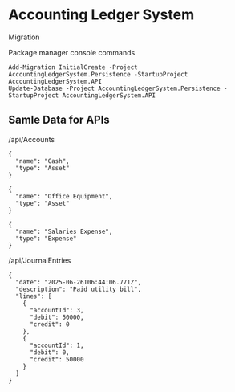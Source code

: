 # Accounting Ledger System

Migration

Package manager console commands
```
Add-Migration InitialCreate -Project AccountingLedgerSystem.Persistence -StartupProject AccountingLedgerSystem.API
Update-Database -Project AccountingLedgerSystem.Persistence -StartupProject AccountingLedgerSystem.API
```

## Samle Data for APIs

/api/Accounts
```
{
  "name": "Cash",
  "type": "Asset"
}
```
```
{
  "name": "Office Equipment",
  "type": "Asset"
}
```
```
{
  "name": "Salaries Expense",
  "type": "Expense"
}
```

/api/JournalEntries
```
{
  "date": "2025-06-26T06:44:06.771Z",
  "description": "Paid utility bill",
  "lines": [
    {
      "accountId": 3,  
      "debit": 50000,
      "credit": 0
    },
    {
      "accountId": 1, 
      "debit": 0,
      "credit": 50000
    }
  ]
}
```
